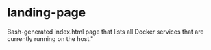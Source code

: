 # landing-page
Bash-generated index.html page that lists all Docker services that are currently running on the host."

